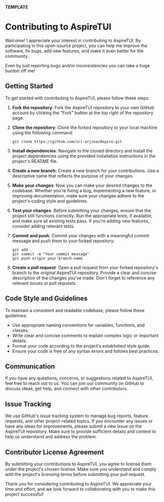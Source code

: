 __TEMPLATE__

# Contributing to AspireTUI

Welcome! I appreciate your interest in contributing to AspireTUI. By participating in this open-source project, you can help me improve the software, fix bugs, add new features, and make it even better for the community.

Even by just reporting bugs and/or inconsistencies you can take a huge burdon off me!

## Getting Started

To get started with contributing to AspireTUI, please follow these steps:

1. **Fork the repository**: Fork the AspireTUI repository to your own GitHub account by clicking the "Fork" button at the top right of the repository page.

2. **Clone the repository**: Clone the forked repository to your local machine using the following command:
   ```
   git clone https://github.com/sri-arjuna/Aspire.git
   ```

3. **Install dependencies**: Navigate to the cloned directory and install the project dependencies using the provided installation instructions in the project's README file.

4. **Create a new branch**: Create a new branch for your contributions. Use a descriptive name that reflects the purpose of your changes.

5. **Make your changes**: Now you can make your desired changes to the codebase. Whether you're fixing a bug, implementing a new feature, or improving documentation, make sure your changes adhere to the project's coding style and guidelines.

6. **Test your changes**: Before submitting your changes, ensure that the project still functions correctly. Run the appropriate tests, if available, and make sure all existing tests pass. If you're adding new features, consider adding relevant tests.

7. **Commit and push**: Commit your changes with a meaningful commit message and push them to your forked repository:
   ```
   git add .
   git commit -m "Your commit message"
   git push origin your-branch-name
   ```

8. **Create a pull request**: Open a pull request from your forked repository's branch to the original AspireTUI repository. Provide a clear and concise description of the changes you've made. Don't forget to reference any relevant issues or pull requests.

## Code Style and Guidelines

To maintain a consistent and readable codebase, please follow these guidelines:

- Use appropriate naming conventions for variables, functions, and classes.
- Write clear and concise comments to explain complex logic or important details.
- Format your code according to the project's established style guide.
- Ensure your code is free of any syntax errors and follows best practices.

## Communication

If you have any questions, concerns, or suggestions related to AspireTUI, feel free to reach out to us. You can join our community on GitHub to discuss ideas, get help, and connect with other contributors.

## Issue Tracking

We use GitHub's issue tracking system to manage bug reports, feature requests, and other project-related topics. If you encounter any issues or have any ideas for improvements, please submit a new issue on the AspireTUI repository. Make sure to provide sufficient details and context to help us understand and address the problem.

## Contributor License Agreement

By submitting your contributions to AspireTUI, you agree to license them under the project's chosen license. Make sure you understand and comply with the project's licensing terms before submitting your pull request.

Thank you for considering contributing to AspireTUI. We appreciate your time and effort, and we look forward to collaborating with you to make this project successful!

